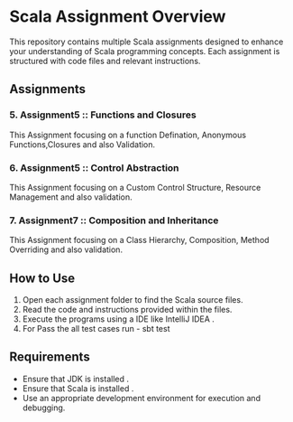 # Scala Assignment Overview

This repository contains multiple Scala assignments designed to enhance your understanding of Scala programming concepts. Each assignment is structured with code files and relevant instructions.

## Assignments

### 5. Assignment5 :: Functions and Closures 
This Assignment focusing on a function Defination, Anonymous Functions,Closures and also Validation.

### 6. Assignment5 :: Control Abstraction
This Assignment focusing on a Custom Control Structure, Resource Management and also validation.

### 7. Assignment7 :: Composition and Inheritance
This Assignment focusing on a Class Hierarchy, Composition, Method Overriding and also validation.

## How to Use
1. Open each assignment folder to find the Scala source files.
2. Read the code and instructions provided within the files.
3. Execute the programs using a IDE like IntelliJ IDEA .
4. For Pass the all test cases run - sbt test 


## Requirements
- Ensure that JDK is installed .
- Ensure that Scala is installed .
- Use an appropriate development environment for execution and debugging.


